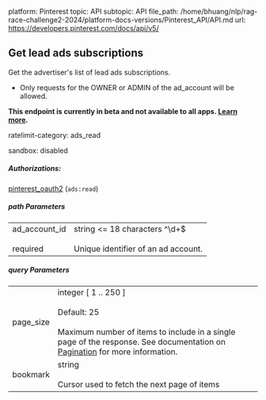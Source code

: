 platform: Pinterest
topic: API
subtopic: API
file_path: /home/bhuang/nlp/rag-race-challenge2-2024/platform-docs-versions/Pinterest_API/API.md
url: https://developers.pinterest.com/docs/api/v5/


## [](#operation/ad_accounts_subscriptions/get_list)Get lead ads subscriptions

Get the advertiser's list of lead ads subscriptions.

* Only requests for the OWNER or ADMIN of the ad\_account will be allowed.

**This endpoint is currently in beta and not available to all apps. [Learn more](https://developers.pinterest.com/docs/new/about-beta-access/).**

ratelimit-category: ads\_read

sandbox: disabled

##### Authorizations:

[pinterest\_oauth2](#section/Authentication/pinterest_oauth2) (`ads:read`)

##### path Parameters

|     |     |
| --- | --- |
| ad\_account\_id<br><br>required | string <= 18 characters ^\\d+$<br><br>Unique identifier of an ad account. |

##### query Parameters

|     |     |
| --- | --- |
| page\_size | integer \[ 1 .. 250 \]<br><br>Default: 25<br><br>Maximum number of items to include in a single page of the response. See documentation on [Pagination](https://developers.pinterest.com/docs/getting-started/pagination/) for more information. |
| bookmark | string<br><br>Cursor used to fetch the next page of items |